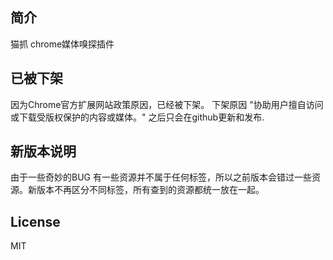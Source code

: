 ## 简介
猫抓 chrome媒体嗅探插件
## 已被下架
因为Chrome官方扩展网站政策原因，已经被下架。
下架原因
"协助用户擅自访问或下载受版权保护的内容或媒体。"
之后只会在github更新和发布.

## 新版本说明
由于一些奇妙的BUG 有一些资源并不属于任何标签，所以之前版本会错过一些资源。新版本不再区分不同标签，所有查到的资源都统一放在一起。

## License
MIT
